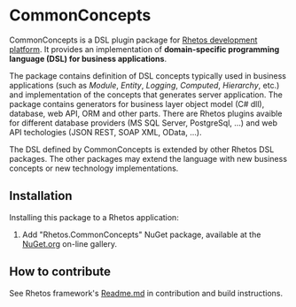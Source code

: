 # CommonConcepts

CommonConcepts is a DSL plugin package for [Rhetos development platform](https://github.com/Rhetos/Rhetos).
It provides an implementation of **domain-specific programming language (DSL) for business applications**.

The package contains definition of DSL concepts typically used in business applications (such as *Module*, *Entity*, *Logging*, *Computed*, *Hierarchy*, etc.)
and implementation of the concepts that generates server application.
The package contains generators for business layer object model (C# dll), database, web API, ORM and other parts.
There are Rhetos plugins avaible for different database providers (MS SQL Server, PostgreSql, ...) and web API techologies (JSON REST, SOAP XML, OData, ...).

The DSL defined by CommonConcepts is extended by other Rhetos DSL packages.
The other packages may extend the language with new business concepts or new technology implementations.

## Installation

Installing this package to a Rhetos application:

1. Add "Rhetos.CommonConcepts" NuGet package, available at the [NuGet.org](https://www.nuget.org/) on-line gallery.

## How to contribute

See Rhetos framework's [Readme.md](https://github.com/Rhetos/Rhetos/blob/master/Readme.md)
in contribution and build instructions.
